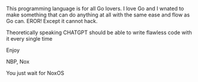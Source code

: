 This programming language is for all Go lovers. I love Go and I wnated to make something that can do anything at all with the same ease and flow as Go can. EROR! Except it cannot hack.

Theoretically speaking CHATGPT should be able to write flawless code with it every single time


Enjoy

NBP,
Nox


You just wait for NoxOS